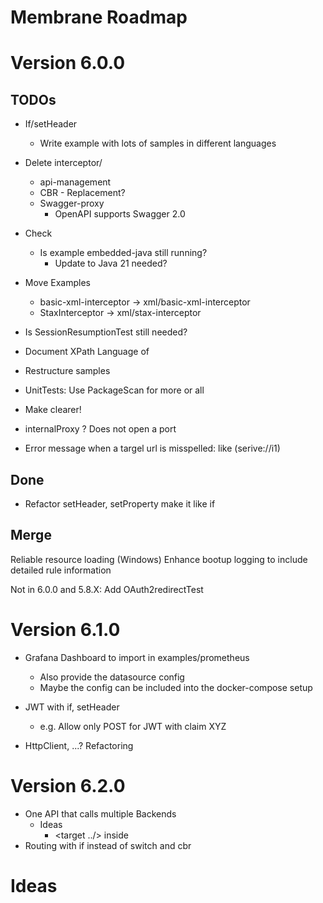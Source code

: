 # Membrane Roadmap



# Version 6.0.0

## TODOs
- If/setHeader
  - Write example with lots of samples in different languages


- Delete interceptor/
  - api-management
  - CBR - Replacement?
  - Swagger-proxy
    - OpenAPI supports Swagger 2.0

- Check
  - Is example embedded-java still running?
    - Update to Java 21 needed? 

- Move Examples
  - basic-xml-interceptor -> xml/basic-xml-interceptor
  - StaxInterceptor -> xml/stax-interceptor


- Is SessionResumptionTest still needed?
- Document XPath Language of <if>
- Restructure samples
- UnitTests: Use PackageScan for more or all
- Make <log headerOnly="false"/> clearer! 

 - internalProxy ? Does not open a port <internal/>

- Error message when a targel url is misspelled: like (serive://i1)

## Done
- Refactor setHeader, setProperty make it like if

## Merge

Reliable resource loading (Windows)
Enhance bootup logging to include detailed rule information


Not in 6.0.0 and 5.8.X:
Add OAuth2redirectTest


# Version 6.1.0

- Grafana Dashboard to import in examples/prometheus
  - Also provide the datasource config
  - Maybe the config can be included into the docker-compose setup

- JWT with if, setHeader
  - e.g. Allow only POST for JWT with claim XYZ

- HttpClient, ...? Refactoring

# Version 6.2.0

- One API that calls multiple Backends
  - Ideas
    - <target ../> inside <if>
- Routing with if instead of switch and cbr

# Ideas
